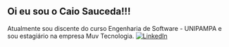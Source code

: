## Oi eu sou o Caio Sauceda!!!
Atualmente sou discente do curso Engenharia de Software - UNIPAMPA e sou estagiário na empresa Muv Tecnologia.
<a href="https://www.linkedin.com/in/caio-sauceda-6120ab263/" target="_blank">
  <img src="https://img.shields.io/badge/-Linkedin-blue" alt="LinkedIn">
</a>
